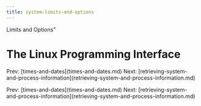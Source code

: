 ```yaml
---
title: system-limits-and-options
---
```


Limits and Options\"

# The Linux Programming Interface

Prev: \[times-and-dates](times-and-dates.md) Next:
\[retrieving-system-and-process-information](retrieving-system-and-process-information.md)

Prev: \[times-and-dates](times-and-dates.md) Next:
\[retrieving-system-and-process-information](retrieving-system-and-process-information.md)
